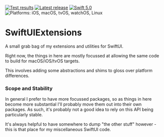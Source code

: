 [![Test results][tests shield]][actions] [![Latest release][release shield]][releases] [![Swift 5.0][swift shield]][swift] ![Platforms: iOS, macOS, tvOS, watchOS, Linux][platforms shield]

[swift]: https://swift.org
[releases]: https://github.com/elegantchaos/SwiftUIExtensions/releases
[actions]: https://github.com/elegantchaos/SwiftUIExtensions/actions

[release shield]: https://img.shields.io/github/v/release/elegantchaos/SwiftUIExtensions
[swift shield]: https://img.shields.io/badge/swift-5.1-F05138.svg "Swift 5.1"
[platforms shield]: https://img.shields.io/badge/platforms-iOS_macOS_tvOS-lightgrey.svg?style=flat "iOS, macOS, tvOS"
[tests shield]: https://github.com/elegantchaos/SwiftUIExtensions/workflows/Tests/badge.svg

# SwiftUIExtensions

A small grab bag of my extensions and utilities for SwiftUI.

Right now, the things in here are mostly focussed at allowing the same code to build for macOS/iOS/tvOS targets.

This involves adding some abstractions and shims to gloss over platform differences.


### Scope and Stability

In general I prefer to have more focussed packages, so as things in here become more substantial I'll probably move them out into their own packages.  As such, it's probably not a good idea to rely on this API being particularly stable.

It's always helpful to have somewhere to dump "the other stuff" however - this is that place for my miscellaneous SwiftUI code.
